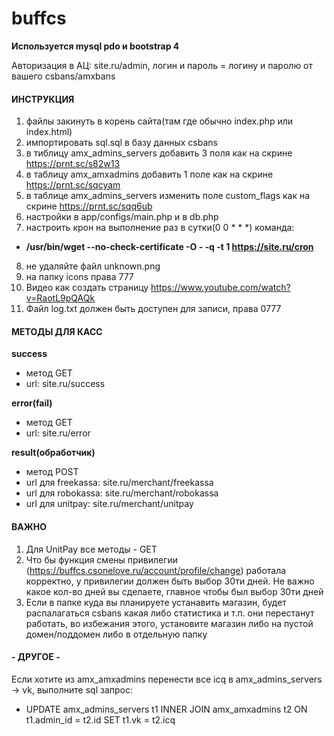 # buffcs

**Используется mysql pdo и bootstrap 4**

Авторизация в АЦ: site.ru/admin, логин и пароль = логину и паролю от вашего csbans/amxbans

#### ИНСТРУКЦИЯ
1. файлы закинуть в корень сайта(там где обычно index.php или index.html)
2. импортировать sql.sql в базу данных csbans
3. в тиблицу amx_admins_servers добавить 3 поля как на скрине https://prnt.sc/s82w13
4. в таблицу amx_amxadmins добавить 1 поле как на скрине https://prnt.sc/sqcyam
5. в таблице amx_admins_servers изменить поле custom_flags как на скрине https://prnt.sc/sqq6ub
6. настройки в app/configs/main.php и в db.php
7. настроить крон на выполнение раз в сутки(0 0 * * *) команда: 
- **/usr/bin/wget --no-check-certificate -O - -q -t 1 https://site.ru/cron**
8. не удаляйте файл unknown.png
9. на папку icons права 777
10. Видео как создать страницу https://www.youtube.com/watch?v=RaotL9pQAQk
11. Файл log.txt должен быть доступен для записи, права 0777

#### МЕТОДЫ ДЛЯ КАСС

**success**
- метод GET
- url: site.ru/success

**error(fail)**
- метод GET
- url: site.ru/error

**result(обработчик)**
- метод POST
- url для freekassa: site.ru/merchant/freekassa
- url для robokassa: site.ru/merchant/robokassa
- url для unitpay: site.ru/merchant/unitpay

#### ВАЖНО
1. Для UnitPay все методы - GET
2. Что бы функция смены привилегии (https://buffcs.csonelove.ru/account/profile/change) работала корректно, у привилегии должен быть выбор 30ти дней. Не важно какое кол-во дней вы сделаете, главное чтобы был выбор 30ти дней
3. Если в папке куда вы планируете устанавить магазин, будет распалагаться csbans какая либо статистика и т.п. они перестанут работать, во избежания этого, установите магазин либо на пустой домен/поддомен либо в отдельную папку 

#### - ДРУГОЕ -
Если хотите из amx_amxadmins перенести все icq в amx_admins_servers -> vk, выполните sql запрос:
- UPDATE amx_admins_servers t1 INNER JOIN amx_amxadmins t2 ON t1.admin_id = t2.id SET t1.vk = t2.icq
